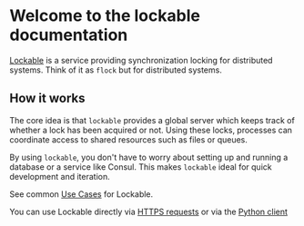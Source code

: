 # Welcome to the lockable documentation

[Lockable](https://lockable.dev) is a service providing synchronization locking for distributed systems. Think of it as `flock` but for distributed systems.

## How it works
The core idea is that `lockable` provides a global server which keeps track of whether a lock has been acquired or not. Using these locks, processes can coordinate access to shared resources such as files or queues.

By using `lockable`, you don't have to worry about setting up and running a database or a service like Consul. This makes `lockable` ideal for quick development and iteration.

See common [Use Cases](use-cases.md) for Lockable.

You can use Lockable directly via [HTTPS requests](https-endpoints.md) or via the [Python client](python-client.md)
